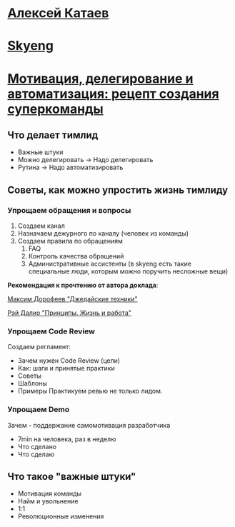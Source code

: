 # [Алексей Катаев](https://teamleadconf.ru/moscow/2019/author/4538)
# [Skyeng](https://skyeng.ru)
# [Мотивация, делегирование и автоматизация: рецепт создания суперкоманды](https://teamleadconf.ru/moscow/2019/abstracts/4445)

## Что делает тимлид
- Важные штуки
- Можно делегировать -> Надо делегировать
- Рутина -> Надо автоматизировать

## Советы, как можно упростить жизнь тимлиду 
### Упрощаем обращения и вопросы
1. Создаем канал
2. Назначаем дежурного по каналу (человек из команды)
3. Создаем правила по обращениям
    1. FAQ
    2. Контроль качества обращений
    3. Административные ассистенты (в skyeng есть такие специальные люди, которым можно поручить несложные вещи)

**Рекомендация к прочтению от автора доклада**:

[Максим Дорофеев "Джедайские техники"](https://www.litres.ru/maksim-dorofeev/dzhedayskie-tehniki-kak-vospitat-svou-obezyanu-opustoshit-inboks-i-sberech-mysletoplivo/)

[Рэй Далио "Принципы. Жизнь и работа"](https://www.litres.ru/rey-dalio/principy-zhizn-i-rabota/)

### Упрощаем Code Review
Создаем регламент:
- Зачем нужен Code Review (цели)
- Как: шаги и принятые практики
- Советы
- Шаблоны
- Примеры
Практикуем ревью не только лидом.

### Упрощаем Demo
Зачем - поддержание самомотивация разработчика
- 7min на человека, раз в неделю
- Что сделано
- Что сделаю

## Что такое "важные штуки"
- Мотивация команды
- Найм и увольнение
- 1:1
- Революционные изменения